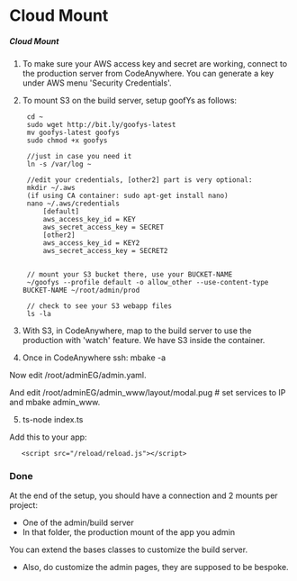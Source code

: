 
# Cloud Mount


##### Cloud Mount

1. To make sure your AWS access key and secret are working, connect to the production server from CodeAnywhere. You can generate a key under AWS menu 'Security Credentials'.

2. To mount S3 on the build server, setup goofYs as follows:

		cd ~
		sudo wget http://bit.ly/goofys-latest
		mv goofys-latest goofys
		sudo chmod +x goofys

		//just in case you need it
		ln -s /var/log ~

		//edit your credentials, [other2] part is very optional:
		mkdir ~/.aws
		(if using CA container: sudo apt-get install nano)
		nano ~/.aws/credentials
			[default]
			aws_access_key_id = KEY
			aws_secret_access_key = SECRET
			[other2]
			aws_access_key_id = KEY2
			aws_secret_access_key = SECRET2


		// mount your S3 bucket there, use your BUCKET-NAME
		~/goofys --profile default -o allow_other --use-content-type BUCKET-NAME ~/root/admin/prod

		// check to see your S3 webapp files
		ls -la

3. With S3, in CodeAnywhere, map to the build server to use the production with 'watch' feature.
We have S3 inside the container.

4. Once in CodeAnywhere ssh: mbake -a

Now edit /root/adminEG/admin.yaml.

And edit /root/adminEG/admin_www/layout/modal.pug # set services to IP
and mbake admin_www.

5. ts-node index.ts

Add this to your app:

       <script src="/reload/reload.js"></script>


### Done

At the end of the setup, you should have a connection and 2 mounts per project:

- One of the admin/build server
- In that folder, the production mount of the app you admin

 You can extend the bases classes to customize the build server.

- Also, do customize the admin pages, they are supposed to be bespoke.
